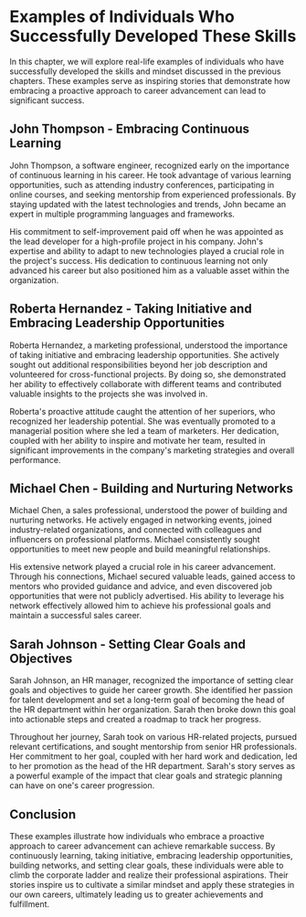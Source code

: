 Examples of Individuals Who Successfully Developed These Skills
========================================================================

In this chapter, we will explore real-life examples of individuals who have successfully developed the skills and mindset discussed in the previous chapters. These examples serve as inspiring stories that demonstrate how embracing a proactive approach to career advancement can lead to significant success.

John Thompson - Embracing Continuous Learning
---------------------------------------------

John Thompson, a software engineer, recognized early on the importance of continuous learning in his career. He took advantage of various learning opportunities, such as attending industry conferences, participating in online courses, and seeking mentorship from experienced professionals. By staying updated with the latest technologies and trends, John became an expert in multiple programming languages and frameworks.

His commitment to self-improvement paid off when he was appointed as the lead developer for a high-profile project in his company. John's expertise and ability to adapt to new technologies played a crucial role in the project's success. His dedication to continuous learning not only advanced his career but also positioned him as a valuable asset within the organization.

Roberta Hernandez - Taking Initiative and Embracing Leadership Opportunities
----------------------------------------------------------------------------

Roberta Hernandez, a marketing professional, understood the importance of taking initiative and embracing leadership opportunities. She actively sought out additional responsibilities beyond her job description and volunteered for cross-functional projects. By doing so, she demonstrated her ability to effectively collaborate with different teams and contributed valuable insights to the projects she was involved in.

Roberta's proactive attitude caught the attention of her superiors, who recognized her leadership potential. She was eventually promoted to a managerial position where she led a team of marketers. Her dedication, coupled with her ability to inspire and motivate her team, resulted in significant improvements in the company's marketing strategies and overall performance.

Michael Chen - Building and Nurturing Networks
----------------------------------------------

Michael Chen, a sales professional, understood the power of building and nurturing networks. He actively engaged in networking events, joined industry-related organizations, and connected with colleagues and influencers on professional platforms. Michael consistently sought opportunities to meet new people and build meaningful relationships.

His extensive network played a crucial role in his career advancement. Through his connections, Michael secured valuable leads, gained access to mentors who provided guidance and advice, and even discovered job opportunities that were not publicly advertised. His ability to leverage his network effectively allowed him to achieve his professional goals and maintain a successful sales career.

Sarah Johnson - Setting Clear Goals and Objectives
--------------------------------------------------

Sarah Johnson, an HR manager, recognized the importance of setting clear goals and objectives to guide her career growth. She identified her passion for talent development and set a long-term goal of becoming the head of the HR department within her organization. Sarah then broke down this goal into actionable steps and created a roadmap to track her progress.

Throughout her journey, Sarah took on various HR-related projects, pursued relevant certifications, and sought mentorship from senior HR professionals. Her commitment to her goal, coupled with her hard work and dedication, led to her promotion as the head of the HR department. Sarah's story serves as a powerful example of the impact that clear goals and strategic planning can have on one's career progression.

Conclusion
----------

These examples illustrate how individuals who embrace a proactive approach to career advancement can achieve remarkable success. By continuously learning, taking initiative, embracing leadership opportunities, building networks, and setting clear goals, these individuals were able to climb the corporate ladder and realize their professional aspirations. Their stories inspire us to cultivate a similar mindset and apply these strategies in our own careers, ultimately leading us to greater achievements and fulfillment.
